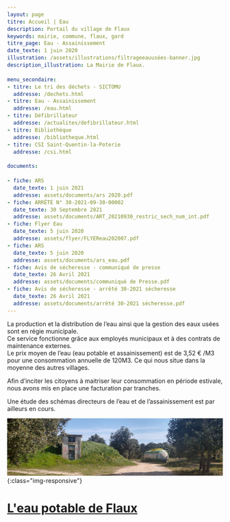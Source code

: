 ```yaml
---
layout: page
titre: Accueil | Eau
description: Portail du village de Flaux
keywords: mairie, commune, flaux, gard
titre_page: Eau - Assainissement
date_texte: 1 juin 2020
illustration: /assets/illustrations/filtrageeauusées-banner.jpg
description_illustration: La Mairie de Flaux.

menu_secondaire:
- titre: Le tri des déchets - SICTOMU
  addresse: /dechets.html
- titre: Eau - Assainissement
  addresse: /eau.html
- titre: Défibrillateur
  addresse: /actualites/defibrillateur.html
- titre: Bibliothèque
  addresse: /bibliotheque.html
- titre: CSI Saint-Quentin-la-Poterie
  addresse: /csi.html
  
documents:

- fiche: ARS
  date_texte: 1 juin 2021
  addresse: assets/documents/ars 2020.pdf
- fiche: ARRÊTÉ N° 30-2021-09-30-00002
  date_texte: 30 Septembre 2021
  addresse: assets/documents/ART_20210930_restric_sech_num_int.pdf
- fiche: Flyer Eau
  date_texte: 5 juin 2020
  addresse: assets/flyer/FLYEReau202007.pdf
- fiche: ARS
  date_texte: 5 juin 2020
  addresse: assets/documents/ars_eau.pdf
- fiche: Avis de sécheresse - communiqué de presse
  date_texte: 26 Avril 2021
  addresse: assets/documents/communiqué de Presse.pdf
- fiche: Avis de sécheresse - arrêté 30-2021 sécheresse
  date_texte: 26 Avril 2021
  addresse: assets/documents/arrêté 30-2021 sécheresse.pdf
---
```


La production et la distribution de l’eau ainsi que la gestion des eaux usées sont en régie municipale.<br>
Ce service fonctionne grâce aux employés municipaux et à des contrats de maintenance externes.<br>
Le prix moyen de l’eau (eau potable et assainissement) est de 3,52 € /M3 pour une consommation annuelle de 120M3. Ce qui nous situe dans la moyenne des autres villages. <br>

Afin d’inciter les citoyens à maitriser leur consommation en période estivale, nous avons mis en place une facturation par tranches. <br>

Une étude des schémas directeurs de l’eau et de l’assainissement est par ailleurs en cours. <br>

![Chateau d'eau de Flaux](/assets/illustrations/chateaueau-banner.jpg){:class="img-responsive"}

# [L'eau potable de Flaux](http://www.services.eaufrance.fr/donnees/commune/30110/2019)
